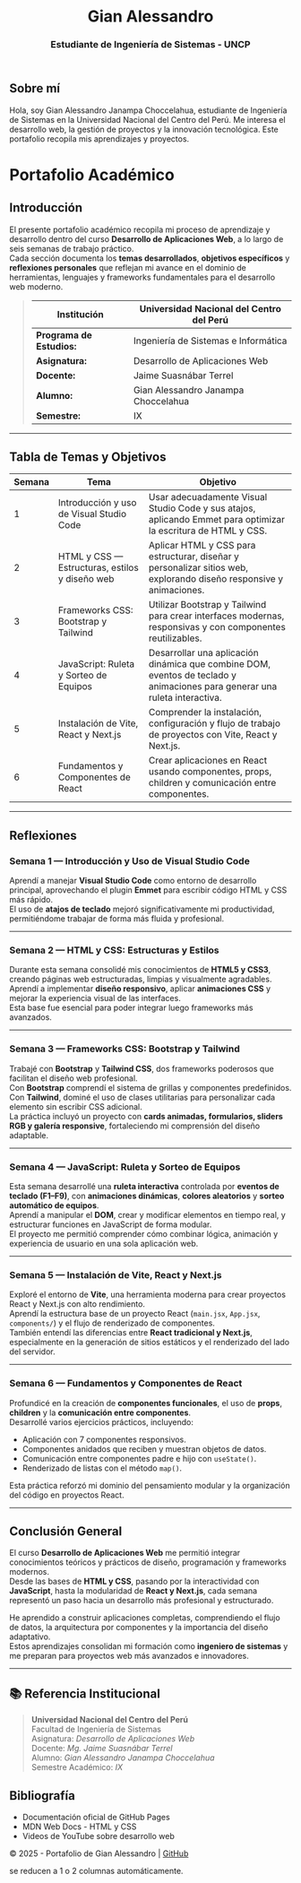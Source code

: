 
</head>
<body>

  <!-- PORTADA -->
  <header>
    <h1>Gian Alessandro</h1>
    <h3>Estudiante de Ingeniería de Sistemas - UNCP</h3>
  </header>

  <!-- SOBRE MÍ -->
  <section>
    <h2>Sobre mí</h2>
    <p>Hola, soy Gian Alessandro Janampa Choccelahua, estudiante de Ingeniería de Sistemas en la Universidad Nacional del Centro del Perú. 
       Me interesa el desarrollo web, la gestión de proyectos y la innovación tecnológica. 
       Este portafolio recopila mis aprendizajes y proyectos.</p>
  </section>

# Portafolio Académico

## Introducción

El presente portafolio académico recopila mi proceso de aprendizaje y desarrollo dentro del curso **Desarrollo de Aplicaciones Web**, a lo largo de seis semanas de trabajo práctico.  
Cada sección documenta los **temas desarrollados**, **objetivos específicos** y **reflexiones personales** que reflejan mi avance en el dominio de herramientas, lenguajes y frameworks fundamentales para el desarrollo web moderno.

>Institución                 | Universidad Nacional del Centro del Perú   |
>----------------------------|--------------------------------------------|
>**Programa de Estudios:**   | Ingeniería de Sistemas e Informática       |
>**Asignatura:**             | Desarrollo de Aplicaciones Web             |
>**Docente:**                | Jaime Suasnábar Terrel                     |
>**Alumno:**                 | Gian Alessandro Janampa Choccelahua        |
>**Semestre:**               | IX                                         |

---

## Tabla de Temas y Objetivos

| **Semana** | **Tema**                                                   | **Objetivo**                                                                                                  |
|-------------|------------------------------------------------------------|---------------------------------------------------------------------------------------------------------------|
| 1 | Introducción y uso de Visual Studio Code                            | Usar adecuadamente Visual Studio Code y sus atajos, aplicando Emmet para optimizar la escritura de HTML y CSS. |
| 2 | HTML y CSS — Estructuras, estilos y diseño web                      | Aplicar HTML y CSS para estructurar, diseñar y personalizar sitios web, explorando diseño responsive y animaciones. |
| 3 | Frameworks CSS: Bootstrap y Tailwind                                | Utilizar Bootstrap y Tailwind para crear interfaces modernas, responsivas y con componentes reutilizables.     |
| 4 | JavaScript: Ruleta y Sorteo de Equipos                              | Desarrollar una aplicación dinámica que combine DOM, eventos de teclado y animaciones para generar una ruleta interactiva. |
| 5 | Instalación de Vite, React y Next.js                                | Comprender la instalación, configuración y flujo de trabajo de proyectos con Vite, React y Next.js.            |
| 6 | Fundamentos y Componentes de React                                  | Crear aplicaciones en React usando componentes, props, children y comunicación entre componentes.               |

---

## Reflexiones

### Semana 1 — Introducción y Uso de Visual Studio Code
Aprendí a manejar **Visual Studio Code** como entorno de desarrollo principal, aprovechando el plugin **Emmet** para escribir código HTML y CSS más rápido.  
El uso de **atajos de teclado** mejoró significativamente mi productividad, permitiéndome trabajar de forma más fluida y profesional.

---

### Semana 2 — HTML y CSS: Estructuras y Estilos
Durante esta semana consolidé mis conocimientos de **HTML5 y CSS3**, creando páginas web estructuradas, limpias y visualmente agradables.  
Aprendí a implementar **diseño responsivo**, aplicar **animaciones CSS** y mejorar la experiencia visual de las interfaces.  
Esta base fue esencial para poder integrar luego frameworks más avanzados.

---

### Semana 3 — Frameworks CSS: Bootstrap y Tailwind
Trabajé con **Bootstrap** y **Tailwind CSS**, dos frameworks poderosos que facilitan el diseño web profesional.  
Con **Bootstrap** comprendí el sistema de grillas y componentes predefinidos.  
Con **Tailwind**, dominé el uso de clases utilitarias para personalizar cada elemento sin escribir CSS adicional.  
La práctica incluyó un proyecto con **cards animadas, formularios, sliders RGB y galería responsive**, fortaleciendo mi comprensión del diseño adaptable.

---

### Semana 4 — JavaScript: Ruleta y Sorteo de Equipos
Esta semana desarrollé una **ruleta interactiva** controlada por **eventos de teclado (F1–F9)**, con **animaciones dinámicas**, **colores aleatorios** y **sorteo automático de equipos**.  
Aprendí a manipular el **DOM**, crear y modificar elementos en tiempo real, y estructurar funciones en JavaScript de forma modular.  
El proyecto me permitió comprender cómo combinar lógica, animación y experiencia de usuario en una sola aplicación web.

---

### Semana 5 — Instalación de Vite, React y Next.js
Exploré el entorno de **Vite**, una herramienta moderna para crear proyectos React y Next.js con alto rendimiento.  
Aprendí la estructura base de un proyecto React (`main.jsx`, `App.jsx`, `components/`) y el flujo de renderizado de componentes.  
También entendí las diferencias entre **React tradicional y Next.js**, especialmente en la generación de sitios estáticos y el renderizado del lado del servidor.

---

### Semana 6 — Fundamentos y Componentes de React
Profundicé en la creación de **componentes funcionales**, el uso de **props**, **children** y la **comunicación entre componentes**.  
Desarrollé varios ejercicios prácticos, incluyendo:
- Aplicación con 7 componentes responsivos.  
- Componentes anidados que reciben y muestran objetos de datos.  
- Comunicación entre componentes padre e hijo con `useState()`.  
- Renderizado de listas con el método `map()`.  

Esta práctica reforzó mi dominio del pensamiento modular y la organización del código en proyectos React.

---

## Conclusión General

El curso **Desarrollo de Aplicaciones Web** me permitió integrar conocimientos teóricos y prácticos de diseño, programación y frameworks modernos.  
Desde las bases de **HTML y CSS**, pasando por la interactividad con **JavaScript**, hasta la modularidad de **React y Next.js**, cada semana representó un paso hacia un desarrollo más profesional y estructurado.  

He aprendido a construir aplicaciones completas, comprendiendo el flujo de datos, la arquitectura por componentes y la importancia del diseño adaptativo.  
Estos aprendizajes consolidan mi formación como **ingeniero de sistemas** y me preparan para proyectos web más avanzados e innovadores.

---

## 📚 Referencia Institucional

> **Universidad Nacional del Centro del Perú**  
> Facultad de Ingeniería de Sistemas  
> Asignatura: *Desarrollo de Aplicaciones Web*  
> Docente: *Mg. Jaime Suasnábar Terrel*  
> Alumno: *Gian Alessandro Janampa Choccelahua*  
> Semestre Académico: *IX*  


  <!-- BIBLIOGRAFÍA -->
  <section>
    <h2>Bibliografía</h2>
    <ul>
      <li>Documentación oficial de GitHub Pages</li>
      <li>MDN Web Docs - HTML y CSS</li>
      <li>Videos de YouTube sobre desarrollo web</li>
    </ul>
  </section>

  <footer>
    <p>© 2025 - Portafolio de Gian Alessandro | <a href="https://github.com/GianAS1012">GitHub</a></p>
  </footer>

</body>
</html>
se reducen a 1 o 2 columnas automáticamente.
